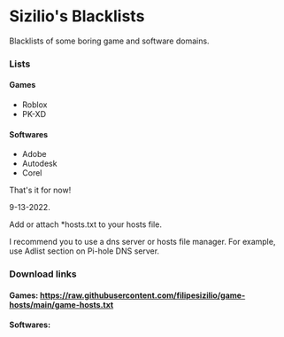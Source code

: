 # Sizilio's Blacklists
Blacklists of some boring game and software domains.


### Lists 
#### Games
  - Roblox
  - PK-XD

#### Softwares
  - Adobe
  - Autodesk
  - Corel

That's it for now!

9-13-2022.


Add or attach *hosts.txt to your hosts file.

I recommend you to use a dns server or hosts file manager. For example, use Adlist section on Pi-hole DNS server.

### Download links
#### Games: https://raw.githubusercontent.com/filipesizilio/game-hosts/main/game-hosts.txt
#### Softwares: 
